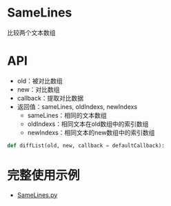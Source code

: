 # SameLines

比较两个文本数组

# API

* old：被对比数组
* new：对比数组
* callback：提取对比数据
* 返回值：sameLines, oldIndexs, newIndexs
  * sameLines：相同的文本数组
  * oldIndexs：相同文本在old数组中的索引数组
  * newIndexs：相同文本的new数组中的索引数组

```python
def diffList(old, new, callback = defaultCallback):
```

# 完整使用示例

* [SameLines.py](/tests/SameLines.py)
